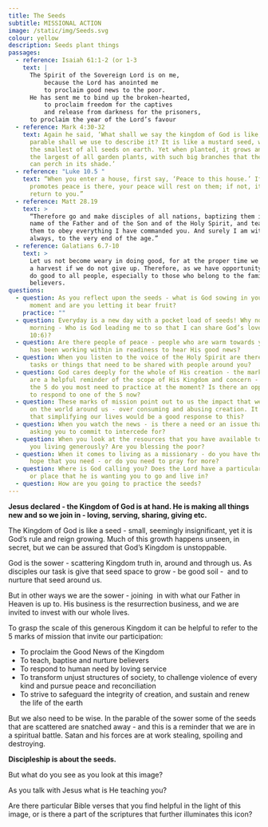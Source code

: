 ```yaml
---
title: The Seeds
subtitle: MISSIONAL ACTION
image: /static/img/Seeds.svg
colour: yellow
description: Seeds plant things
passages:
  - reference: Isaiah 61:1-2 (or 1-3
    text: |
      The Spirit of the Sovereign Lord is on me,
          because the Lord has anointed me
          to proclaim good news to the poor.
      He has sent me to bind up the broken-hearted,
          to proclaim freedom for the captives
          and release from darkness for the prisoners,
      to proclaim the year of the Lord’s favour
  - reference: Mark 4:30-32
    text: Again he said, ‘What shall we say the kingdom of God is like, or what
      parable shall we use to describe it? It is like a mustard seed, which is
      the smallest of all seeds on earth. Yet when planted, it grows and becomes
      the largest of all garden plants, with such big branches that the birds
      can perch in its shade.’
  - reference: "Luke 10.5 "
    text: “When you enter a house, first say, ‘Peace to this house.’ If someone who
      promotes peace is there, your peace will rest on them; if not, it will
      return to you.”
  - reference: Matt 28.19
    text: >
      “Therefore go and make disciples of all nations, baptizing them in the
      name of the Father and of the Son and of the Holy Spirit, and teaching
      them to obey everything I have commanded you. And surely I am with you
      always, to the very end of the age.”
  - reference: Galatians 6.7-10
    text: >
      Let us not become weary in doing good, for at the proper time we will reap
      a harvest if we do not give up. Therefore, as we have opportunity, let us
      do good to all people, especially to those who belong to the family of
      believers.
questions:
  - question: As you reflect upon the seeds - what is God sowing in your life at the
      moment and are you letting it bear fruit?
    practice: ""
  - question: Everyday is a new day with a pocket load of seeds! Why not ask every
      morning - Who is God leading me to so that I can share God’s love (Luke
      10:6)?
  - question: Are there people of peace - people who are warm towards you - who God
      has been working within in readiness to hear His good news?
  - question: When you listen to the voice of the Holy Spirit are there particular
      tasks or things that need to be shared with people around you?
  - question: God cares deeply for the whole of His creation - the marks of mission
      are a helpful reminder of the scope of His Kingdom and concern - which of
      the 5 do you most need to practice at the moment? Is there an opportunity
      to respond to one of the 5 now?
  - question: These marks of mission point out to us the impact that we often have
      on the world around us - over consuming and abusing creation. It may be
      that simplifying our lives would be a good response to this?
  - question: When you watch the news - is there a need or an issue that the Lord is
      asking you to commit to intercede for?
  - question: When you look at the resources that you have available to you - are
      you living generously? Are you blessing the poor?
  - question: When it comes to living as a missionary - do you have the courage and
      hope that you need - or do you need to pray for more?
  - question: Where is God calling you? Does the Lord have a particular people group
      or place that he is wanting you to go and live in?
  - question: How are you going to practice the seeds?
---
```

**Jesus declared - the Kingdom of God is at hand. He is making all things new and so we join in - loving, serving, sharing, giving etc.**

The Kingdom of God is like a seed - small, seemingly insignificant, yet it is God’s rule and reign growing. Much of this growth happens unseen, in secret, but we can be assured that God’s Kingdom is unstoppable. 

God is the sower - scattering Kingdom truth in, around and through us. As disciples our task is give that seed space to grow - be good soil -  and to nurture that seed around us.

But in other ways we are the sower - joining  in with what our Father in Heaven is up to. His business is the resurrection business, and we are invited to invest with our whole lives.

To grasp the scale of this generous Kingdom it can be helpful to refer to the 5 marks of mission that invite our participation:

* To proclaim the Good News of the Kingdom
* To teach, baptise and nurture believers
* To respond to human need by loving service
* To transform unjust structures of society, to challenge violence of every kind and pursue peace and reconciliation
* To strive to safeguard the integrity of creation, and sustain and renew the life of the earth

But we also need to be wise. In the parable of the sower some of the seeds that are scattered are snatched away - and this is a reminder that we are in a spiritual battle. Satan and his forces are at work stealing, spoiling and destroying. 

**Discipleship is about the seeds.**

But what do you see as you look at this image? 

As you talk with Jesus what is He teaching you? 

Are there particular Bible verses that you find helpful in the light of this image, or is there a part of the scriptures that further illuminates this icon?